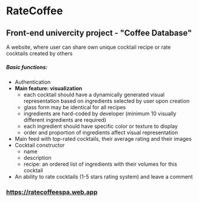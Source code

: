# RateCoffee

## Front-end univercity project - "Coffee Database"

A website, where user can share own unique cocktail recipe or rate cocktails created by others

##### Basic functions:
- Authentication
- **Main feature: visualization**
  - each cocktail should have a dynamically generated visual representation based on ingredients selected by user upon creation
  - glass form may be identical for all recipes
  - ingredients are hard-coded by developer (minimum 10 visually different ingredients are required)
  - each ingredient should have specific color or texture to display
  - order and proportion of ingredients affect visual representation
- Main feed with top-rated cocktails, their average rating and their images
- Cocktail constructor
  - name
  - description
  - recipe: an ordered list of ingredients with their volumes for this cocktail
- An ability to rate cocktails (1-5 stars rating system) and leave a comment

### https://ratecoffeespa.web.app
